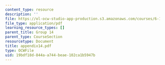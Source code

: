 ```yaml
---
content_type: resource
description: ''
file: https://ol-ocw-studio-app-production.s3.amazonaws.com/courses/6-111-introductory-digital-systems-laboratory-spring-2006/19bdf18d844aa744beae102ca1b5947b_appendix14.pdf
file_type: application/pdf
learning_resource_types: []
parent_title: Group 14
parent_type: CourseSection
resourcetype: Document
title: appendix14.pdf
type: OCWFile
uid: 19bdf18d-844a-a744-beae-102ca1b5947b
---
```

